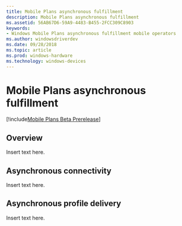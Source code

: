 ```yaml
---
title: Mobile Plans asynchronous fulfillment
description: Mobile Plans asynchronous fulfillment
ms.assetid: 56AB67D6-59A9-4483-B455-2FCC309C8903
keywords:
- Windows Mobile Plans asynchronous fulfillment mobile operators
ms.author: windowsdriverdev
ms.date: 09/28/2018
ms.topic: article
ms.prod: windows-hardware
ms.technology: windows-devices
---
```


# Mobile Plans asynchronous fulfillment

[!include[Mobile Plans Beta Prerelease](../mobile-plans-beta-prerelease.md)]

## Overview

Insert text here.

## Asynchronous connectivity

Insert text here.

## Asynchronous profile delivery

Insert text here.